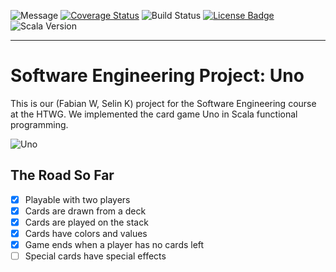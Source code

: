 ![Message](https://img.shields.io/badge/just%20another%20student%20project-DF7C00)
[![Coverage Status](https://coveralls.io/repos/github/FabiSahne/Uno/badge.svg?branch=develop)](https://coveralls.io/github/FabiSahne/Uno?branch=develop)
![Build Status](https://app.travis-ci.com/FabiSahne/Uno.svg?token=mtxgpz6Mw6MFqzdyZpz4&branch=main)
[![License Badge](https://img.shields.io/badge/license-GPL3-blue.svg)](https://github.com/FabiSahne/Uno/blob/develop/LICENSE)
![Scala Version](https://img.shields.io/badge/scala-3.4.1-EB2517)

------------

# Software Engineering Project: Uno
This is our (Fabian W, Selin K) project for the Software Engineering course at the HTWG. We implemented the card game Uno in Scala functional programming.

![Uno](https://i.imgur.com/ZxnUpNI.png)

## The Road So Far
- [x] Playable with two players
- [x] Cards are drawn from a deck
- [x] Cards are played on the stack
- [x] Cards have colors and values
- [x] Game ends when a player has no cards left
- [ ] Special cards have special effects
